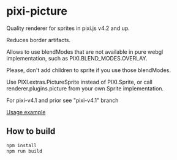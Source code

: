 # pixi-picture

Quality renderer for sprites in pixi.js v4.2 and up.

Reduces border artifacts.

Allows to use blendModes that are not available in pure webgl implementation, such as PIXI.BLEND_MODES.OVERLAY.

Please, don't add children to sprite if you use those blendModes.

Use PIXI.extras.PictureSprite instead of PIXI.Sprite, or call renderer.plugins.picture from your own Sprite implementation.

For pixi-v4.1 and prior see "pixi-v4.1" branch

[Usage example](http://pixijs.github.io/examples/#/picture/overlay.js)

## How to build

```bash
npm install
npm run build
```
